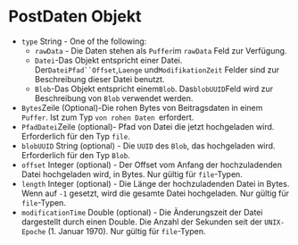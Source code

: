 # PostDaten Objekt

* `type` String - One of the following:
  * `rawData` - Die Daten stehen als `Puffer`im `rawData` Feld zur Verfügung.
  * `Datei`-Das Objekt entspricht einer Datei. Der`DateiPfad``Offset`,`Laenge` und`ModifikationZeit` Felder sind zur Beschreibung dieser Datei benutzt.
  * `Blob`-Das Objekt entspricht einem`Blob`. Das`blobUUID`Feld wird zur Beschreibung von `Blob` verwendet werden.
* `Bytes`Zeile (Optional)-Die rohen Bytes von Beitragsdaten in einem `Puffer`. Ist zum Typ `von rohen Daten `erfordert.
* `PfadDatei`Zeile (optional)- Pfad von Datei die jetzt hochgeladen wird. Erforderlich für den Typ `file`.
* `blobUUID` String (optional) - Die `UUID` des `Blob`, das hochgeladen wird. Erforderlich für den Typ `Blob`.
* `offset` Integer (optional) - Der Offset vom Anfang der hochzuladenden Datei hochgeladen wird, in Bytes. Nur gültig für `file`-Typen.
* `length` Integer (optional) - Die Länge der hochzuladenden Datei in Bytes. Wenn auf `-1` gesetzt, wird die gesamte Datei hochgeladen. Nur gültig für `file`-Typen.
* `modificationTime` Double (optional) - Die Änderungszeit der Datei dargestellt durch einen Double. Die Anzahl der Sekunden seit der `UNIX-Epoche` (1. Januar 1970). Nur gültig für `file`-Typen.
